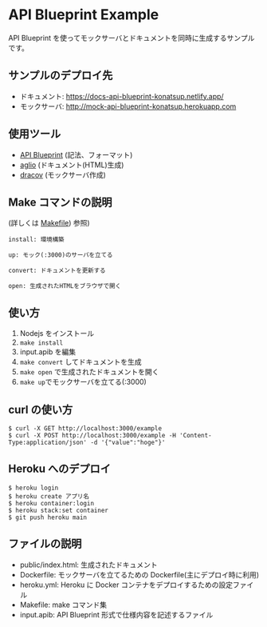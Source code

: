 # API Blueprint Example

API Blueprint を使ってモックサーバとドキュメントを同時に生成するサンプルです。

## サンプルのデプロイ先

- ドキュメント: https://docs-api-blueprint-konatsup.netlify.app/
- モックサーバ: http://mock-api-blueprint-konatsup.herokuapp.com

## 使用ツール

- [API Blueprint](https://apiblueprint.org) (記法、フォーマット)
- [aglio](https://github.com/danielgtaylor/aglio) (ドキュメント(HTML)生成)
- [dracov](https://github.com/Aconex/drakov) (モックサーバ作成)

## Make コマンドの説明

(詳しくは [Makefile](/Makefile)) 参照)

```
install: 環境構築

up: モック(:3000)のサーバを立てる

convert: ドキュメントを更新する

open: 生成されたHTMLをブラウザで開く

```

## 使い方

1. Nodejs をインストール
2. `make install`
3. input.apib を編集
4. `make convert` してドキュメントを生成
5. `make open` で生成されたドキュメントを開く
6. `make up`でモックサーバを立てる(:3000)

## curl の使い方

```
$ curl -X GET http://localhost:3000/example
$ curl -X POST http://localhost:3000/example -H 'Content-Type:application/json' -d '{"value":"hoge"}'
```

## Heroku へのデプロイ

```
$ heroku login
$ heroku create アプリ名
$ heroku container:login
$ heroku stack:set container
$ git push heroku main
```

## ファイルの説明

- public/index.html: 生成されたドキュメント
- Dockerfile: モックサーバを立てるための Dockerfile(主にデプロイ時に利用)
- heroku.yml: Heroku に Docker コンテナをデプロイするための設定ファイル
- Makefile: make コマンド集
- input.apib: API Blueprint 形式で仕様内容を記述するファイル
